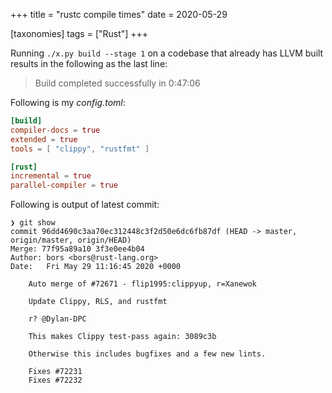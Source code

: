 +++
title = "rustc compile times"
date = 2020-05-29

[taxonomies]
tags = ["Rust"]
+++

Running `./x.py build --stage 1` on a codebase that already has LLVM
built results in the following as the last line:

> Build completed successfully in 0:47:06

Following is my *config.toml*:

```toml
[build]
compiler-docs = true
extended = true
tools = [ "clippy", "rustfmt" ]

[rust]
incremental = true
parallel-compiler = true
```

Following is output of latest commit:

```
❯ git show
commit 96dd4690c3aa70ec312448c3f2d50e6dc6fb87df (HEAD -> master, origin/master, origin/HEAD)
Merge: 77f95a89a10 3f3e0ee4b04
Author: bors <bors@rust-lang.org>
Date:   Fri May 29 11:16:45 2020 +0000

    Auto merge of #72671 - flip1995:clippyup, r=Xanewok

    Update Clippy, RLS, and rustfmt

    r? @Dylan-DPC

    This makes Clippy test-pass again: 3089c3b

    Otherwise this includes bugfixes and a few new lints.

    Fixes #72231
    Fixes #72232
```
